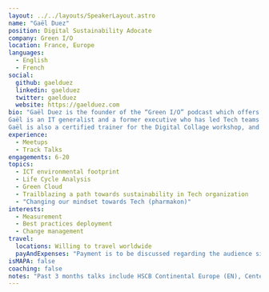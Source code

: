 ```yaml
---
layout: ../../layouts/SpeakerLayout.astro
name: "Gaël Duez"
position: Digital Sustainability Adocate
company: Green I/O
location: France, Europe
languages:
  - English
  - French
social:
  github: gaelduez
  linkedin: gaelduez
  twitter: gaelduez
  website: https://gaelduez.com
bio: "Gaël Duez is the founder of the “Green I/O” podcast which offers responsible technologists a place to build a greener digital world, one byte at a time. 
Gaël is an IT generalist and a former executive who has led Tech teams and business units across 3 continents in sectors like PropTech, Payment Service Providers, Industrial Maintenance, and the Document-Processing Industry. 
Gaël is also a certified trainer for the Digital Collage workshop, and a Board Member of the Digital Collage association."
experience:
  - Meetups
  - Track Talks
engagements: 6-20
topics:
  - ICT environmental footprint
  - Life Cycle Analysis
  - Green Cloud
  - Trailblazing a path towards sustainability in Tech organization
  - "Changing our mindset towards Tech (pharmakon)"
interests:
  - Measurement
  - Best practices deployment
  - Change management
travel:
  locations: Willing to travel worldwide
  payAndExpenses: "Payment is to be discussed regarding the audience size, the level of personalization as well as the type of client (NGO, bCorp, Education, public sector & private sector companies)"
isMAPA: false
coaching: false
notes: "Past 3 months talks include HSCB Continental Europe (EN), Center Park (EN), Medef (FR) and DigitalReunion (FR). Being based in La Réunion (while still working mostly in Europe), I can easily speak in events happening in East Africa."
---
```

